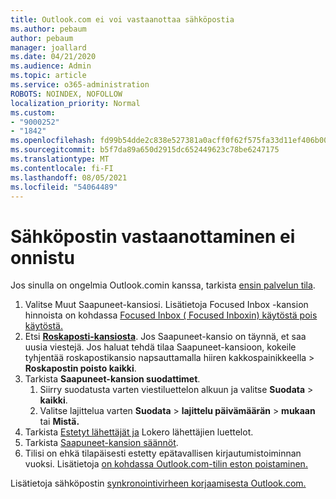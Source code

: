 ```yaml
---
title: Outlook.com ei voi vastaanottaa sähköpostia
ms.author: pebaum
author: pebaum
manager: joallard
ms.date: 04/21/2020
ms.audience: Admin
ms.topic: article
ms.service: o365-administration
ROBOTS: NOINDEX, NOFOLLOW
localization_priority: Normal
ms.custom:
- "9000252"
- "1842"
ms.openlocfilehash: fd99b54dde2c838e527381a0acff0f62f575fa33d11ef406b005761399b969a5
ms.sourcegitcommit: b5f7da89a650d2915dc652449623c78be6247175
ms.translationtype: MT
ms.contentlocale: fi-FI
ms.lasthandoff: 08/05/2021
ms.locfileid: "54064489"
---
```

# <a name="unable-to-receive-email"></a>Sähköpostin vastaanottaminen ei onnistu

Jos sinulla on ongelmia Outlook.comin kanssa, tarkista [ensin palvelun tila](https://go.microsoft.com/fwlink/p/?linkid=837482).

1. Valitse  Muut Saapuneet-kansiosi. Lisätietoja Focused Inbox -kansion hinnoista on kohdassa [Focused Inbox ( Focused Inboxin) käytöstä pois käytöstä.](https://support.office.com/article/f714d94d-9e63-4217-9ccb-6cb2986aa1b2) 
2. Etsi [ **Roskaposti-kansiosta**](https://outlook.live.com/mail/junkemail). Jos Saapuneet-kansio on täynnä, et saa uusia viestejä. Jos haluat tehdä tilaa Saapuneet-kansioon, kokeile tyhjentää roskapostikansio napsauttamalla hiiren kakkospainikkeella  >  **Roskapostin poisto kaikki**.
3. Tarkista **Saapuneet-kansion suodattimet**. 
    1. Siirry suodatusta varten viestiluettelon alkuun ja valitse **Suodata**  >  **kaikki**.
    2. Valitse lajittelua varten **Suodata**  >  **lajittelu päivämäärän**  >  **mukaan** tai **Mistä.**
4. Tarkista [Estetyt lähettäjät ja](https://outlook.live.com/mail/options/mail/junkEmail) Lokero lähettäjien luettelot.
5. Tarkista [Saapuneet-kansion säännöt](https://outlook.live.com/mail/options/mail/rules).
6. Tilisi on ehkä tilapäisesti estetty epätavallisen kirjautumistoiminnan vuoksi. Lisätietoja [on kohdassa Outlook.com-tilin eston poistaminen.](https://support.office.com/article/f4ad2701-d166-4d8b-8a6a-9af2a1f8a4c4)

Lisätietoja sähköpostin [synkronointivirheen korjaamisesta Outlook.com.](https://support.office.com/article/d39e3341-8d79-4bf1-b3c7-ded602233642)